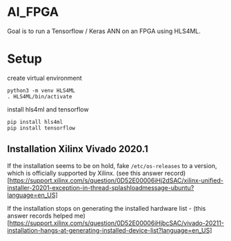 # AI_FPGA
Goal is to run a Tensorflow / Keras ANN on an FPGA using HLS4ML.


# Setup
create virtual environment
```
python3 -m venv HLS4ML
. HLS4ML/bin/activate
```

install hls4ml and tensorflow
```
pip install hls4ml
pip install tensorflow
```

## Installation Xilinx Vivado 2020.1
If the installation seems to be on hold, fake `/etc/os-releases` to a version, which is officially supported by Xilinx. (see this answer record)[https://support.xilinx.com/s/question/0D52E00006iHj2dSAC/xilinx-unified-installer-20201-exception-in-thread-splashloadmessage-ubuntu?language=en_US]

If the installation stops on generating the installed hardware list - (this answer records helped me)[https://support.xilinx.com/s/question/0D52E00006iHjbcSAC/vivado-20211-installation-hangs-at-generating-installed-device-list?language=en_US]
